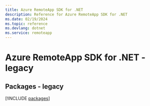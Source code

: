 ```yaml
---
title: Azure RemoteApp SDK for .NET
description: Reference for Azure RemoteApp SDK for .NET
ms.date: 02/19/2024
ms.topic: reference
ms.devlang: dotnet
ms.service: remoteapp
---
```

# Azure RemoteApp SDK for .NET - legacy
## Packages - legacy
[!INCLUDE [packages](remoteapp-index.md)]